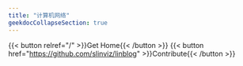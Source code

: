 ```yaml
---
title: "计算机网络"
geekdocCollapseSection: true
---
```


{{< button relref="/" >}}Get Home{{< /button >}}
{{< button href="https://github.com/slinviz/linblog" >}}Contribute{{< /button >}}